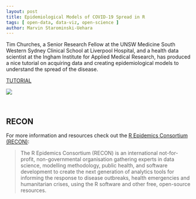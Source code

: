 ```yaml
---
layout: post
title: Epidemiological Models of COVID-19 Spread in R
tags: [ open-data, data-viz, open-science ]
author: Marvin Starominski-Uehara
---
```



Tim Churches, a Senior Research Fellow at the UNSW Medicine South Western Sydney Clinical School at Liverpool Hospital, and a health data scientist at the Ingham Institute for Applied Medical Research, has produced a nice tutorial on acquiring data and creating epidemiological models to understand the spread of the disease. 

[TUTORIAL](https://rviews.rstudio.com/2020/03/05/covid-19-epidemiology-with-r/)

![](https://rviews.rstudio.com/post/2020-03-05-covid-19-epidemiology-with-r/index_files/figure-html/us_growth__refit_predict-1.png)

<br>

## RECON

For more information and resources check out the [R Epidemics Consortium (RECON)](https://www.repidemicsconsortium.org/):

> The R Epidemics Consortium (RECON) is an international not-for-profit, non-governmental organisation gathering experts in data science, modelling methodology, public health, and software development to create the next generation of analytics tools for informing the response to disease outbreaks, health emergencies and humanitarian crises, using the R software and other free, open-source resources.

<br>


